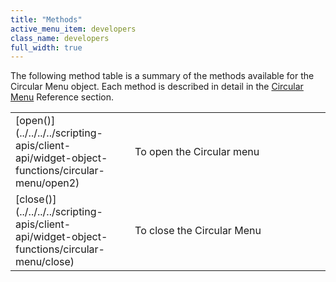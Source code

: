 ```yaml
---
title: "Methods"
active_menu_item: developers
class_name: developers
full_width: true
---
```



The following method table is a summary of the methods available for the Circular Menu object. Each method is described in detail in the [Circular Menu](../../../../scripting-apis/client-api/widget-object-functions/circular-menu/index) Reference section.

<table>
<tr>
<td width="182">
[open()](../../../../scripting-apis/client-api/widget-object-functions/circular-menu/open2)

</td>
<td width="8">
</td>
<td width="752">
To open the Circular menu

</td>
</tr>
<tr>
<td width="182">
[close()](../../../../scripting-apis/client-api/widget-object-functions/circular-menu/close)

</td>
<td width="8">
</td>
<td width="752">
To close the Circular Menu

</td>
</tr>
</table>

